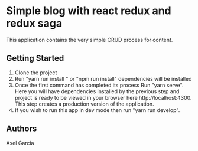 # Simple blog with react redux and redux saga

This application contains the very simple CRUD process for content.

## Getting Started

1. Clone the project
2. Run "yarn run install " or "npm run install" dependencies will be installed
3. Once the first command has completed its process Run "yarn serve". Here you will have dependencies installed by the previous step and project is ready to be viewed in your browser here http://localhost:4300. This step creates a production version of the application.
4. If you wish to run this app in dev mode then run "yarn run develop".

## Authors

Axel Garcia
